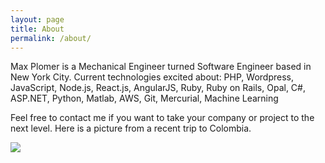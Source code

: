 ```yaml
---
layout: page
title: About
permalink: /about/
---
```



Max Plomer is a Mechanical Engineer turned Software Engineer 
based in New York City.  Current technologies excited about: PHP, Wordpress, 
JavaScript, Node.js, React.js, AngularJS, Ruby, Ruby on Rails, Opal, C#, ASP.NET, 
Python, Matlab, AWS, Git, Mercurial, Machine Learning

Feel free to contact me if you want to take your company or project to the next level.  Here is a picture from a recent trip to Colombia.


<img src="../colombia.jpg"/>